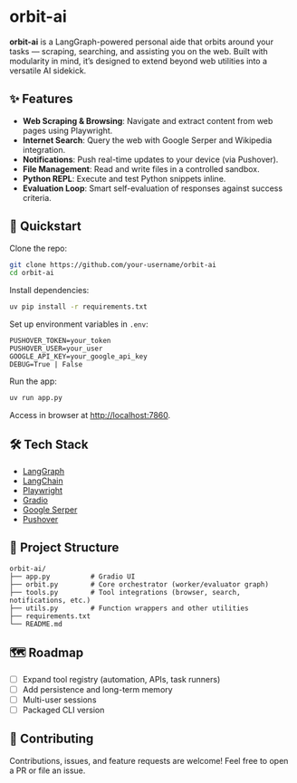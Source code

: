 # orbit-ai

**orbit-ai** is a LangGraph-powered personal aide that orbits around your tasks — scraping, searching, and assisting you on the web. Built with modularity in mind, it’s designed to extend beyond web utilities into a versatile AI sidekick.

## ✨ Features

- **Web Scraping & Browsing**: Navigate and extract content from web pages using Playwright.
- **Internet Search**: Query the web with Google Serper and Wikipedia integration.
- **Notifications**: Push real-time updates to your device (via Pushover).
- **File Management**: Read and write files in a controlled sandbox.
- **Python REPL**: Execute and test Python snippets inline.
- **Evaluation Loop**: Smart self-evaluation of responses against success criteria.

## 🚀 Quickstart

Clone the repo:

```bash
git clone https://github.com/your-username/orbit-ai
cd orbit-ai
```

Install dependencies:

```bash
uv pip install -r requirements.txt
```

Set up environment variables in `.env`:

```
PUSHOVER_TOKEN=your_token
PUSHOVER_USER=your_user
GOOGLE_API_KEY=your_google_api_key
DEBUG=True | False   
```

Run the app:

```bash
uv run app.py
```

Access in browser at [http://localhost:7860](http://localhost:7860).

## 🛠️ Tech Stack

- [LangGraph](https://github.com/langchain-ai/langgraph)
- [LangChain](https://www.langchain.com/)
- [Playwright](https://playwright.dev/)
- [Gradio](https://gradio.app/)
- [Google Serper](https://serper.dev/)
- [Pushover](https://pushover.net/)

## 📂 Project Structure

```
orbit-ai/
├── app.py          # Gradio UI
├── orbit.py        # Core orchestrator (worker/evaluator graph)
├── tools.py        # Tool integrations (browser, search, notifications, etc.)
├── utils.py        # Function wrappers and other utilities
├── requirements.txt
└── README.md
```

## 🗺️ Roadmap

- [ ] Expand tool registry (automation, APIs, task runners)
- [ ] Add persistence and long-term memory
- [ ] Multi-user sessions
- [ ] Packaged CLI version

## 🤝 Contributing

Contributions, issues, and feature requests are welcome!
Feel free to open a PR or file an issue.

